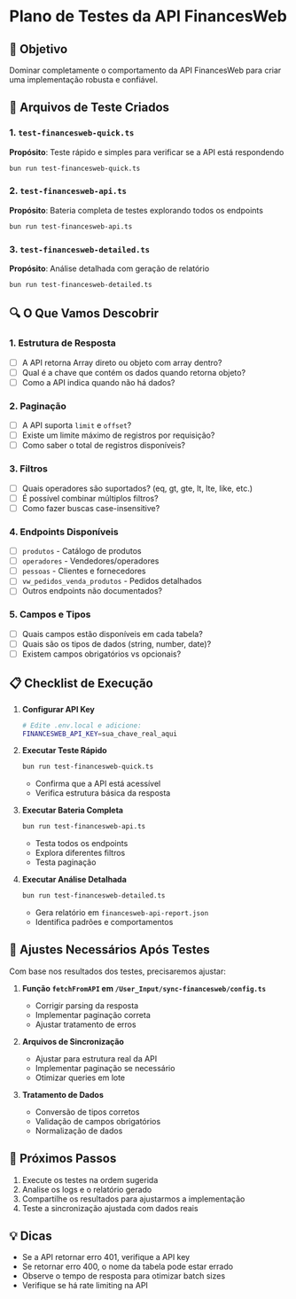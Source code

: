 # Plano de Testes da API FinancesWeb

## 🎯 Objetivo
Dominar completamente o comportamento da API FinancesWeb para criar uma implementação robusta e confiável.

## 📁 Arquivos de Teste Criados

### 1. `test-financesweb-quick.ts`
**Propósito**: Teste rápido e simples para verificar se a API está respondendo
```bash
bun run test-financesweb-quick.ts
```

### 2. `test-financesweb-api.ts`
**Propósito**: Bateria completa de testes explorando todos os endpoints
```bash
bun run test-financesweb-api.ts
```

### 3. `test-financesweb-detailed.ts`
**Propósito**: Análise detalhada com geração de relatório
```bash
bun run test-financesweb-detailed.ts
```

## 🔍 O Que Vamos Descobrir

### 1. **Estrutura de Resposta**
- [ ] A API retorna Array direto ou objeto com array dentro?
- [ ] Qual é a chave que contém os dados quando retorna objeto?
- [ ] Como a API indica quando não há dados?

### 2. **Paginação**
- [ ] A API suporta `limit` e `offset`?
- [ ] Existe um limite máximo de registros por requisição?
- [ ] Como saber o total de registros disponíveis?

### 3. **Filtros**
- [ ] Quais operadores são suportados? (eq, gt, gte, lt, lte, like, etc.)
- [ ] É possível combinar múltiplos filtros?
- [ ] Como fazer buscas case-insensitive?

### 4. **Endpoints Disponíveis**
- [ ] `produtos` - Catálogo de produtos
- [ ] `operadores` - Vendedores/operadores
- [ ] `pessoas` - Clientes e fornecedores
- [ ] `vw_pedidos_venda_produtos` - Pedidos detalhados
- [ ] Outros endpoints não documentados?

### 5. **Campos e Tipos**
- [ ] Quais campos estão disponíveis em cada tabela?
- [ ] Quais são os tipos de dados (string, number, date)?
- [ ] Existem campos obrigatórios vs opcionais?

## 📋 Checklist de Execução

1. **Configurar API Key**
   ```bash
   # Edite .env.local e adicione:
   FINANCESWEB_API_KEY=sua_chave_real_aqui
   ```

2. **Executar Teste Rápido**
   ```bash
   bun run test-financesweb-quick.ts
   ```
   - Confirma que a API está acessível
   - Verifica estrutura básica da resposta

3. **Executar Bateria Completa**
   ```bash
   bun run test-financesweb-api.ts
   ```
   - Testa todos os endpoints
   - Explora diferentes filtros
   - Testa paginação

4. **Executar Análise Detalhada**
   ```bash
   bun run test-financesweb-detailed.ts
   ```
   - Gera relatório em `financesweb-api-report.json`
   - Identifica padrões e comportamentos

## 🔧 Ajustes Necessários Após Testes

Com base nos resultados dos testes, precisaremos ajustar:

1. **Função `fetchFromAPI` em `/User_Input/sync-financesweb/config.ts`**
   - Corrigir parsing da resposta
   - Implementar paginação correta
   - Ajustar tratamento de erros

2. **Arquivos de Sincronização**
   - Ajustar para estrutura real da API
   - Implementar paginação se necessário
   - Otimizar queries em lote

3. **Tratamento de Dados**
   - Conversão de tipos corretos
   - Validação de campos obrigatórios
   - Normalização de dados

## 🚀 Próximos Passos

1. Execute os testes na ordem sugerida
2. Analise os logs e o relatório gerado
3. Compartilhe os resultados para ajustarmos a implementação
4. Teste a sincronização ajustada com dados reais

## 💡 Dicas

- Se a API retornar erro 401, verifique a API key
- Se retornar erro 400, o nome da tabela pode estar errado
- Observe o tempo de resposta para otimizar batch sizes
- Verifique se há rate limiting na API